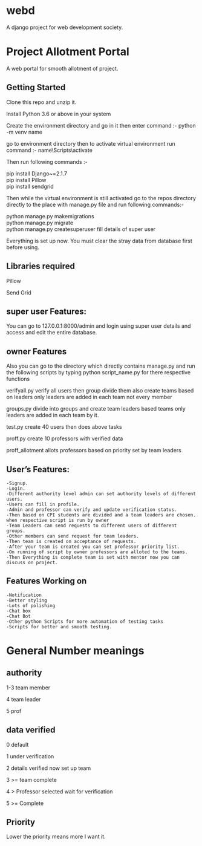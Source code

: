 # webd

A django project for web development society.

# Project Allotment Portal

A web portal for smooth allotment of project.

## Getting Started

Clone this repo and unzip it.

Install Python 3.6 or above in your system

Create the environment directory and go in it then enter command :- 
	python -m venv name

go to environment directory then to activate virtual environment run command :-
		name\Scripts\activate

Then run following commands :- 

pip install Django~=2.1.7 <br>
pip install Pillow <br>
pip install sendgrid <br>

Then while the virtual environment is still activated go to the repos directory directly to the place with manage.py file and run following commands:-

python manage.py makemigrations <br>
python manage.py migrate  <br>
python manage.py createsuperuser   fill details of super user <br>

Everything is set up now. You must clear the stray data from database first before using.

## Libraries required

Pillow

Send Grid


## super user Features:

You can go to 127.0.0.1:8000/admin and login using super user details and access and edit the entire database.

## owner Features

Also you can go to the directory which directly contains manage.py and run the following scripts by typing python script_name.py for there respective functions

verifyall.py    verify all users then group divide them also create teams based on leaders only leaders are added in each team not every member

groups.py divide into groups and create team leaders based teams only leaders are added in each team by it.

test.py create 40 users then does above tasks

proff.py create 10 professors with verified data

proff_allotment allots professors based on priority set by team leaders



			
## User’s Features:
    -Signup.
    -Login.
    -Different authority level admin can set authority levels of different users.
    -Users can fill in profile.
    -Admin and professor can verify and update verification status.
    -Then based on CPI students are divided and a team leaders are chosen. when respective script is run by owner
    -Team Leaders can send requests to different users of different groups.
    -Other members can send request for team leaders.
    -Then team is created on acceptance of requests.
    -After your team is created you can set professor priority list.
    -On running of script by owner professors are alloted to the teams.
    -Then Everything is complete team is set with mentor now you can discuss on project.
    
## Features Working on
    -Notification
    -Better styling
    -Lots of polishing
    -Chat box
    -Chat Bot
    -Other python Scripts for more automation of testing tasks
    -Scripts for better and smooth testing.

# General Number meanings


## authority

1-3 team member

4 team leader

5 prof

## data verified

0 default

1 under verification

2 details verified now set up team

3 >= team complete

4 >    Professor selected wait for verification

5 >=    Complete


## Priority

Lower the priority means more I want it.








